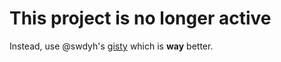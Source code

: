 # This project is no longer active

Instead, use @swdyh's [gisty][gisty] which is **way** better.

[gisty]: https://github.com/swdyh/gisty